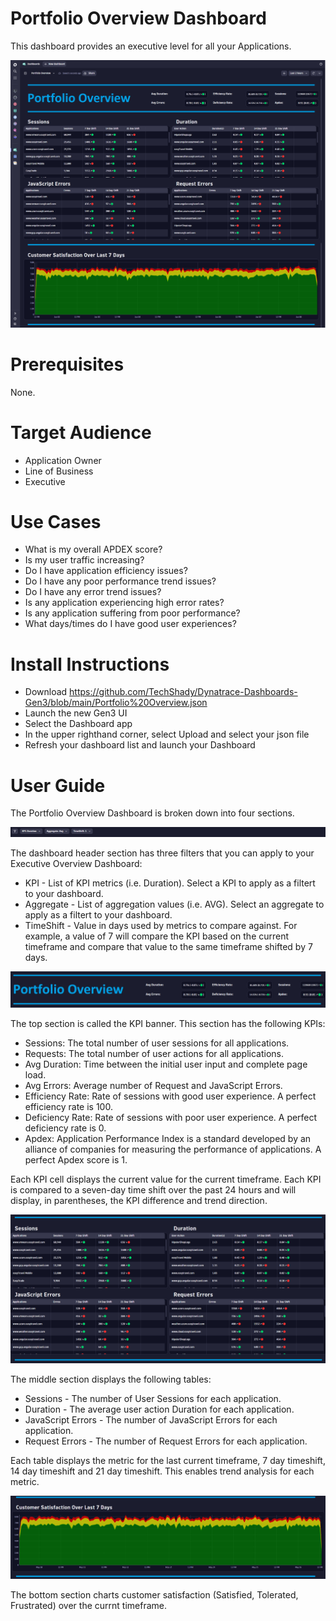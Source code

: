# Portfolio Overview Dashboard
This dashboard provides an executive level for all your Applications.

![Portfolio Overview Dashboard](PortfolioOverview.png)

# Prerequisites

None.

# Target Audience

- Application Owner
- Line of Business
- Executive

# Use Cases

- What is my overall APDEX score?
- Is my user traffic increasing?
- Do I have application efficiency issues?
- Do I have any poor performance trend issues?
- Do I have any error trend issues?
- Is any application experiencing high error rates?
- Is any application suffering from poor performance?
- What days/times do I have good user experiences?

# Install Instructions

- Download https://github.com/TechShady/Dynatrace-Dashboards-Gen3/blob/main/Portfolio%20Overview.json
- Launch the new Gen3 UI
- Select the Dashboard app
- In the upper righthand corner, select Upload and select your json file
- Refresh your dashboard list and launch your Dashboard

# User Guide

The Portfolio Overview Dashboard is broken down into four sections.

![Portfolio Overview Dashboard](PortfolioOverview-0.png)

The dashboard header section has three filters that you can apply to your Executive Overview Dashboard:
- KPI - List of KPI metrics (i.e. Duration). Select a KPI to apply as a filtert to your dashboard.
- Aggregate - List of aggregation values (i.e. AVG). Select an aggregate to apply as a filtert to your dashboard.
- TimeShift - Value in days used by metrics to compare against. For example, a value of 7 will compare the KPI based on the current timeframe and compare that value to the same timeframe shifted by 7 days.

![Portfolio Overview Dashboard](PortfolioOverview-1.png)

The top section is called the KPI banner. This section has the following KPIs:
- Sessions: The total number of user sessions for all applications.
- Requests: The total number of user actions for all applications.
- Avg Duration: Time between the initial user input and complete page load.
- Avg Errors: Average number of Request and JavaScript Errors.
- Efficiency Rate: Rate of sessions with good user experience. A perfect efficiency rate is 100.
- Deficiency Rate: Rate of sessions with poor user experience. A perfect deficiency rate is 0.
- Apdex: Application Performance Index is a standard developed by an alliance of companies for measuring the performance of applications. A perfect Apdex score is 1.

Each KPI cell displays the current value for the current timeframe. Each KPI is compared to a seven-day time shift over the past 24 hours and will display, in parentheses, the KPI difference and trend direction.

![Portfolio Overview Dashboard](PortfolioOverview-2.png)

The middle section displays the following tables: 
- Sessions - The number of User Sessions for each application.
- Duration - The average user action Duration for each application.
- JavaScript Errors - The number of JavaScript Errors for each application.
- Request Errors - The number of Request Errors for each application.

 Each table displays the metric for the last current timeframe, 7 day timeshift, 14 day timeshift and 21 day timeshift. This enables trend analysis for each metric.
  
![Portfolio Overview Dashboard](PortfolioOverview-3.png)

The bottom section charts customer satisfaction (Satisfied, Tolerated, Frustrated) over the currnt timeframe.
